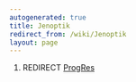 ```yaml
---
autogenerated: true
title: Jenoptik
redirect_from: /wiki/Jenoptik
layout: page
---
```


1.  REDIRECT [ProgRes](ProgRes)
